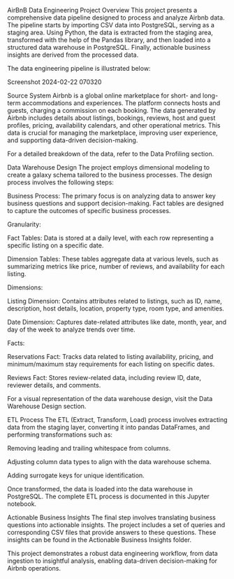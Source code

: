 AirBnB Data Engineering Project
Overview
This project presents a comprehensive data pipeline designed to process and analyze Airbnb data. The pipeline starts by importing CSV data into PostgreSQL, serving as a staging area. Using Python, the data is extracted from the staging area, transformed with the help of the Pandas library, and then loaded into a structured data warehouse in PostgreSQL. Finally, actionable business insights are derived from the processed data.

The data engineering pipeline is illustrated below:

Screenshot 2024-02-22 070320

Source System
Airbnb is a global online marketplace for short- and long-term accommodations and experiences. The platform connects hosts and guests, charging a commission on each booking. The data generated by Airbnb includes details about listings, bookings, reviews, host and guest profiles, pricing, availability calendars, and other operational metrics. This data is crucial for managing the marketplace, improving user experience, and supporting data-driven decision-making.

For a detailed breakdown of the data, refer to the Data Profiling section.

Data Warehouse Design
The project employs dimensional modeling to create a galaxy schema tailored to the business processes. The design process involves the following steps:

Business Process: The primary focus is on analyzing data to answer key business questions and support decision-making. Fact tables are designed to capture the outcomes of specific business processes.

Granularity:

Fact Tables: Data is stored at a daily level, with each row representing a specific listing on a specific date.

Dimension Tables: These tables aggregate data at various levels, such as summarizing metrics like price, number of reviews, and availability for each listing.

Dimensions:

Listing Dimension: Contains attributes related to listings, such as ID, name, description, host details, location, property type, room type, and amenities.

Date Dimension: Captures date-related attributes like date, month, year, and day of the week to analyze trends over time.

Facts:

Reservations Fact: Tracks data related to listing availability, pricing, and minimum/maximum stay requirements for each listing on specific dates.

Reviews Fact: Stores review-related data, including review ID, date, reviewer details, and comments.

For a visual representation of the data warehouse design, visit the Data Warehouse Design section.

ETL Process
The ETL (Extract, Transform, Load) process involves extracting data from the staging layer, converting it into pandas DataFrames, and performing transformations such as:

Removing leading and trailing whitespace from columns.

Adjusting column data types to align with the data warehouse schema.

Adding surrogate keys for unique identification.

Once transformed, the data is loaded into the data warehouse in PostgreSQL. The complete ETL process is documented in this Jupyter notebook.

Actionable Business Insights
The final step involves translating business questions into actionable insights. The project includes a set of queries and corresponding CSV files that provide answers to these questions. These insights can be found in the Actionable Business Insights folder.

This project demonstrates a robust data engineering workflow, from data ingestion to insightful analysis, enabling data-driven decision-making for Airbnb operations.
